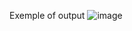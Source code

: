 Exemple of output
![image](https://github.com/user-attachments/assets/02426035-a040-459a-a589-2a7a55ed132b)
